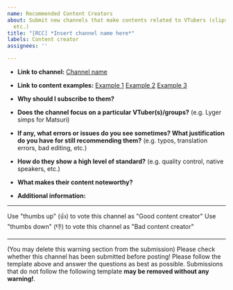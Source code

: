 ```yaml
---
name: Recommended Content Creators
about: Submit new channels that make contents related to VTubers (clips, memes, reviews,
  etc.)
title: "[RCC] *Insert channel name here*"
labels: Content creator
assignees: ''

---
```


- **Link to channel:**
  [Channel name](url)
  
- **Link to content examples:**
  [Example 1](url)
  [Example 2](url)
  [Example 3](url)

- **Why should I subscribe to them?**

- **Does the channel focus on a particular VTuber(s)/groups?** (e.g. Lyger simps for Matsuri)

- **If any, what errors or issues do you see sometimes? What justification do you have for still recommending them?** (e.g. typos, translation errors, bad editing, etc.)

- **How do they show a high level of standard?** (e.g. quality control, native speakers, etc.)

-  **What makes their content noteworthy?**

- **Additional information:**

----

Use "thumbs up" (👍) to vote this channel as "Good content creator"
Use "thumbs down" (👎) to vote this channel as "Bad content creator"

----

(You may delete this warning section from the submission)
Please check whether this channel has been submitted before posting!
Please follow the template above and answer the questions as best as possible. Submissions that do not follow the following template **may be removed without any warning!**.
